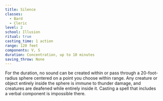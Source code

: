 ```yaml
---
title: Silence
classes:
  - Bard
  - Cleric
level: 2
school: Illusion
ritual: true
casting_time: 1 action
range: 120 feet
components: V, S
duration: Concentration, up to 10 minutes
saving_throw: None
---
```


For the duration, no sound can be created within or pass through a 20-foot-radius sphere centered on a point you choose within range. Any creature or object entirely inside the sphere is immune to thunder damage, and creatures are deafened while entirely inside it. Casting a spell that includes a verbal component is impossible there.
